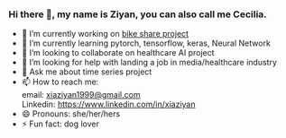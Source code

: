 ### Hi there 👋, my name is Ziyan, you can also call me Cecilia. 


- 🔭 I’m currently working on [bike share project](https://github.com/xiaziyan1999/Nov-Bike-Share-Project)
- 🌱 I’m currently learning pytorch, tensorflow, keras, Neural Network 
- 👯 I’m looking to collaborate on healthcare AI project
- 🤔 I’m looking for help with landing a job in media/healthcare industry
- 💬 Ask me about time series project
- 📫 How to reach me: \
email: xiaziyan1999@gmail.com\
Linkedin: https://www.linkedin.com/in/xiaziyan
- 😄 Pronouns: she/her/hers
- ⚡ Fun fact: dog lover
